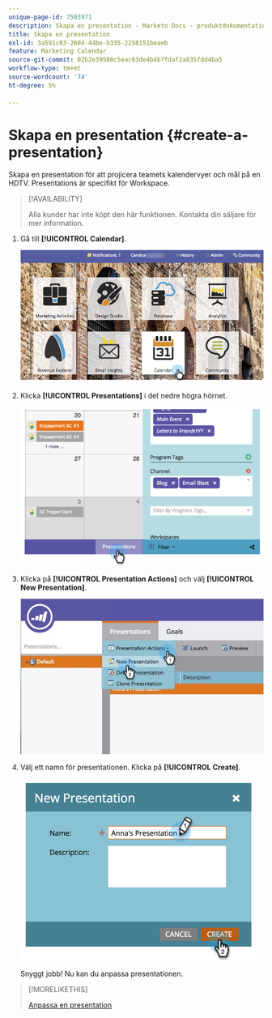 ```yaml
---
unique-page-id: 7503971
description: Skapa en presentation - Marketo Docs - produktdokumentation
title: Skapa en presentation
exl-id: 3a591c03-2604-44be-b335-2258151beaeb
feature: Marketing Calendar
source-git-commit: 02b2e39580c5eac63de4b4b7fdaf2a835fdd4ba5
workflow-type: tm+mt
source-wordcount: '74'
ht-degree: 5%

---
```


# Skapa en presentation {#create-a-presentation}

Skapa en presentation för att projicera teamets kalendervyer och mål på en HDTV. Presentations är specifikt för Workspace.

>[!AVAILABILITY]
>
>
>Alla kunder har inte köpt den här funktionen. Kontakta din säljare för mer information.

1. Gå till **[!UICONTROL Calendar]**.

   ![](assets/2017-05-10-15-30-47.png)

1. Klicka **[!UICONTROL Presentations]** i det nedre högra hörnet.

   ![](assets/image2015-3-18-12-3a29-3a26.png)

1. Klicka på **[!UICONTROL Presentation Actions]** och välj **[!UICONTROL New Presentation]**.

   ![](assets/image2015-3-26-12-3a38-3a6.png)

1. Välj ett namn för presentationen. Klicka på **[!UICONTROL Create]**.

   ![](assets/image2015-3-18-12-3a32-3a30.png)

   Snyggt jobb! Nu kan du anpassa presentationen.

>[!MORELIKETHIS]
>
>[Anpassa en presentation](/help/marketo/product-docs/core-marketo-concepts/marketing-calendar/calendar-hd/customize-a-presentation.md)
